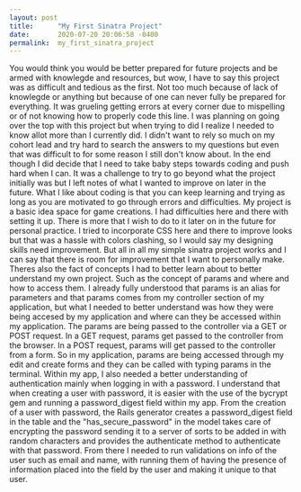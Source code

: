 ```yaml
---
layout: post
title:      "My First Sinatra Project"
date:       2020-07-20 20:06:58 -0400
permalink:  my_first_sinatra_project
---
```



You would think you would be better prepared for future projects and be armed with knowlegde and resources, but wow, I have to say this project was as difficult and tedious as the first. Not too much because of lack of knowlegde or anything but because of one can never fully be prepared for everything. It was grueling getting errors at every corner due to mispelling or of not knowing how to properly code this line. I was planning on going over the top with this project but when trying to did I realize I needed to know allot more than I currently did. I didn't want to rely so much on my cohort lead and try hard to search the answers to my questions but even that was difficult to for some reason I still don't know about. In the end though I did decide that I need to take baby steps towards coding and push hard when I can. It was a challenge to try to go beyond what the project initially was but I left notes of what I wanted to improve on later in the future. What I like about coding is that you can keep learning and trying as long as you are motivated to go through errors and difficulties. My project is a basic idea space for game creations. I had difficulties here and there with setting it up. There is more that I wish to do to it later on in the future for personal practice. I tried to incorporate CSS here and there to improve looks but that was a hassle with colors clashing, so I would say my designing skills need improvement. But all in all my simple sinatra project works and I can say that there is room for improvement that I want to personally make. Theres also the fact of concepts I had to better learn about to better understand my own project. Such as the concept of params and where and how to access them. I already fully understood that params is an alias for parameters and that params comes from my controller section of my application, but what I needed to better understand was how they were being accesed by my application and where can they be accessed within my application. The params are being passed to the controller via a GET or POST request. In a GET request, params get passed to the controller from the browser. In a POST request, params will get passed to the controller from a form. So in my application, params are being accessed through my edit and create forms and they can be called with typing params in the terminal. 
Within my app, I also needed a better understanding of authentication mainly when logging in with a password. I  understand that when creating a user with password, it is easier with the use of the bycrypt gem and running a password_digest field within my app. From the creation of a user with password,  the Rails generator creates a password_digest field in the table and the "has_secure_password" in the model takes care of encrypting the password sending it to a server of sorts to be added in with random characters and provides the authenticate method to authenticate with that password.
From there I needed to run validations on info of the user such as email and name, with running them of having the presence of information placed into the field by the user and making it unique to that user.

